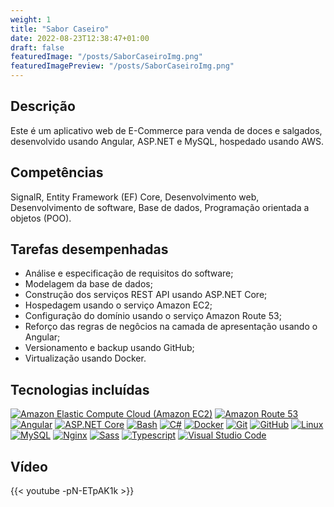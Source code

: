 ```yaml
---
weight: 1
title: "Sabor Caseiro"
date: 2022-08-23T12:38:47+01:00
draft: false
featuredImage: "/posts/SaborCaseiroImg.png"
featuredImagePreview: "/posts/SaborCaseiroImg.png"
---
```


## Descrição

Este é um aplicativo web de E-Commerce para venda de doces e salgados, desenvolvido usando Angular, ASP.NET e MySQL, hospedado usando AWS.

## Competências

SignalR, Entity Framework (EF) Core, Desenvolvimento web, Desenvolvimento de software, Base de dados, Programação orientada a objetos (POO).

## Tarefas desempenhadas

* Análise e especificação de requisitos do software;
* Modelagem da base de dados;
* Construção dos serviços REST API usando ASP.NET Core;
* Hospedagem usando o serviço Amazon EC2;
* Configuração do domínio usando o serviço Amazon Route 53;
* Reforço das regras de negôcios na camada de apresentação usando o Angular;
* Versionamento e backup usando GitHub;
* Virtualização usando Docker.

## Tecnologias incluídas
<!-- 150x150 px img size -->
[![Amazon Elastic Compute Cloud (Amazon EC2)](/img/aws-ec2.svg)](https://aws.amazon.com/ec2/)
[![Amazon Route 53](/img/aws-route53.svg)](https://aws.amazon.com/route53/)
[![Angular](/img/angular-icon.svg)](https://angular.io/)
[![ASP.NET Core](/img/NET_Core_Logo_small.svg)](https://dotnet.microsoft.com/en-us/apps/aspnet)
[![Bash](/img/bash-1.svg)](https://www.gnu.org/software/bash/)
[![C#](/img/c--4.svg)](https://docs.microsoft.com/en-us/dotnet/csharp/)
[![Docker](/img/docker.svg)](https://www.docker.com)
[![Git](/img/git-icon.svg)](https://git-scm.com)
[![GitHub](/img/github-icon-1.svg)](https://github.com)
[![Linux](/img/linux-tux.svg)](https://www.linux.org)
[![MySQL](/img/mysql-official.svg)](https://www.mysql.com)
[![Nginx](/img/nginx-1.svg)](https://www.nginx.com)
[![Sass](/img/sass-1.svg)](https://sass-lang.com)
[![Typescript](/img/typescript.svg)](https://www.typescriptlang.org)
[![Visual Studio Code](/img/visual-studio-code-1.svg)](https://code.visualstudio.com)

## Vídeo

{{< youtube -pN-ETpAK1k >}}
